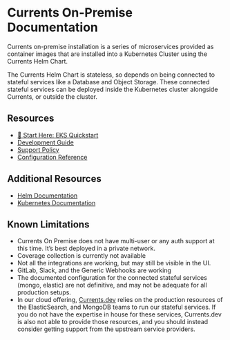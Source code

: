 # Currents On-Premise Documentation

Currents on-premise installation is a series of microservices provided as container images that are installed into a Kubernetes Cluster using the Currents Helm Chart.

The Currents Helm Chart is stateless, so depends on being connected to stateful services like a Database and Object Storage. These connected stateful services can be deployed inside the Kubernetes cluster alongside Currents, or outside the cluster.

## Resources

- [🚀 Start Here: EKS Quickstart](./eks/quickstart.md)
- [Development Guide](./developer-guide/README.md)
- [Support Policy](./support.md)
- [Configuration Reference](configuration.md)

## Additional Resources

- [Helm Documentation](https://helm.sh/docs/)
- [Kubernetes Documentation](https://kubernetes.io/docs/)

## Known Limitations

- Currents On Premise does not have multi-user or any auth support at this time. It’s best deployed in a private network.
- Coverage collection is currently not available
- Not all the integrations are working, but may still be visible in the UI.
- GitLab, Slack, and the Generic Webhooks are working
- The documented configuration for the connected stateful services (mongo, elastic) are not definitive, and may not be adequate for all production setups.
- In our cloud offering, [Currents.dev](https://currents.dev) relies on the production resources of the ElasticSearch, and MongoDB teams to run our stateful services. If you do not have the expertise in house for these services, Currents.dev is also not able to provide those resources, and you should instead consider getting support from the upstream service providers.
